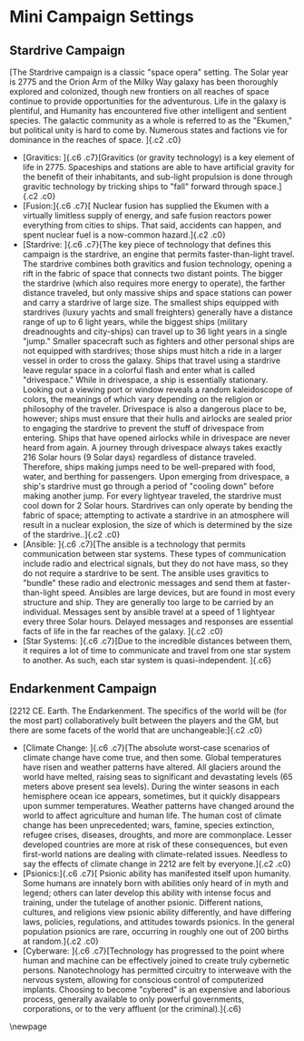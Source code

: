 Mini Campaign Settings
======================

Stardrive Campaign
-------------------

[The Stardrive campaign is a classic "space opera" setting. The Solar
year is 2775 and the Orion Arm of the Milky Way galaxy has been
thoroughly explored and colonized, though new frontiers on all reaches
of space continue to provide opportunities for the adventurous. Life in
the galaxy is plentiful, and Humanity has encountered five other
intelligent and sentient species. The galactic community as a whole is
referred to as the "Ekumen," but political unity is hard to come by.
Numerous states and factions vie for dominance in the reaches of space.
]{.c2 .c0}

-   [Gravitics: ]{.c6 .c7}[Gravitics (or gravity technology) is a key
    element of life in 2775. Spaceships and stations are able to have
    artificial gravity for the benefit of their inhabitants, and
    sub-light propulsion is done through gravitic technology by tricking
    ships to "fall" forward through space.]{.c2 .c0}
-   [Fusion:]{.c6 .c7}[ Nuclear fusion has supplied the Ekumen with a
    virtually limitless supply of energy, and safe fusion reactors power
    everything from cities to ships. That said, accidents can happen,
    and spent nuclear fuel is a now-common hazard.]{.c2 .c0}
-   [Stardrive: ]{.c6 .c7}[The key piece of technology that defines this
    campaign is the stardrive, an engine that permits faster-than-light
    travel. The stardrive combines both gravitics and fusion technology,
    opening a rift in the fabric of space that connects two distant
    points. The bigger the stardrive (which also requires more energy to
    operate), the farther distance traveled, but only massive ships and
    space stations can power and carry a stardrive of large size. The
    smallest ships equipped with stardrives (luxury yachts and small
    freighters) generally have a distance range of up to 6 light years,
    while the biggest ships (military dreadnoughts and city-ships) can
    travel up to 36 light years in a single "jump." Smaller spacecraft
    such as fighters and other personal ships are not equipped with
    stardrives; those ships must hitch a ride in a larger vessel in
    order to cross the galaxy. Ships that travel using a stardrive leave
    regular space in a colorful flash and enter what is called
    "drivespace." While in drivespace, a ship is essentially stationary.
    Looking out a viewing port or window reveals a random kaleidoscope
    of colors, the meanings of which vary depending on the religion or
    philosophy of the traveler. Drivespace is also a dangerous place to
    be, however; ships must ensure that their hulls and airlocks are
    sealed prior to engaging the stardrive to prevent the stuff of
    drivespace from entering. Ships that have opened airlocks while in
    drivespace are never heard from again. A journey through drivespace
    always takes exactly 216 Solar hours (9 Solar days) regardless of
    distance traveled. Therefore, ships making jumps need to be
    well-prepared with food, water, and berthing for passengers. Upon
    emerging from drivespace, a ship's stardrive must go through a
    period of "cooling down" before making another jump. For every
    lightyear traveled, the stardrive must cool down for 2 Solar hours.
    Stardrives can only operate by bending the fabric of space;
    attempting to activate a stardrive in an atmosphere will result in a
    nuclear explosion, the size of which is determined by the size of
    the stardrive..]{.c2 .c0}
-   [Ansible: ]{.c6 .c7}[The ansible is a technology that permits
    communication between star systems. These types of communication
    include radio and electrical signals, but they do not have mass, so
    they do not require a stardrive to be sent. The ansible uses
    gravitics to "bundle" these radio and electronic messages and send
    them at faster-than-light speed. Ansibles are large devices, but are
    found in most every structure and ship. They are generally too large
    to be carried by an individual. Messages sent by ansible travel at a
    speed of 1 lightyear every three Solar hours. Delayed messages and
    responses are essential facts of life in the far reaches of the
    galaxy. ]{.c2 .c0}
-   [Star Systems: ]{.c6 .c7}[Due to the incredible distances between
    them, it requires a lot of time to communicate and travel from one
    star system to another. As such, each star system is
    quasi-independent. ]{.c6}

Endarkenment Campaign
---------------------

[2212 CE. Earth. The Endarkenment. The specifics of the world will be
(for the most part) collaboratively built between the players and the
GM, but there are some facets of the world that are unchangeable:]{.c2
.c0}

-   [Climate Change: ]{.c6 .c7}[The absolute worst-case scenarios of
    climate change have come true, and then some. Global temperatures
    have risen and weather patterns have altered. All glaciers around
    the world have melted, raising seas to significant and devastating
    levels (65 meters above present sea levels). During the winter
    seasons in each hemisphere ocean ice appears, sometimes, but it
    quickly disappears upon summer temperatures. Weather patterns have
    changed around the world to affect agriculture and human life. The
    human cost of climate change has been unprecedented; wars, famine,
    species extinction, refugee crises, diseases, droughts, and more are
    commonplace. Lesser developed countries are more at risk of these
    consequences, but even first-world nations are dealing with
    climate-related issues. Needless to say the effects of climate
    change in 2212 are felt by everyone.]{.c2 .c0}
-   [Psionics:]{.c6 .c7}[ Psionic ability has manifested itself upon
    humanity. Some humans are innately born with abilities only heard of
    in myth and legend; others can later develop this ability with
    intense focus and training, under the tutelage of another psionic.
    Different nations, cultures, and religions view psionic ability
    differently, and have differing laws, policies, regulations, and
    attitudes towards psionics. In the general population psionics are
    rare, occurring in roughly one out of 200 births at random.]{.c2
    .c0}
-   [Cyberware: ]{.c6 .c7}[Technology has progressed to the point where
    human and machine can be effectively joined to create truly
    cybernetic persons. Nanotechnology has permitted circuitry to
    interweave with the nervous system, allowing for conscious control
    of computerized implants. Choosing to become "cybered" is an
    expensive and laborious process, generally available to only
    powerful governments, corporations, or to the very affluent (or the
    criminal).]{.c6}

\newpage